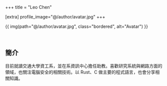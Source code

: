 +++
title = "Leo Chen"

[extra]
profile_image="@/author/avatar.jpg"
+++

{{ img(path="@/author/avatar.jpg", class="bordered", alt="Avatar") }}

&nbsp;

## 簡介
目前就讀交通大學資工系，並在系資訊中心擔任助教。喜歡研究系統與網路方面的領域，也關注電腦安全的相關技術。以 Rust、C 做主要的程式語言，也會分享相關知識。
